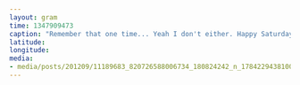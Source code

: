 ```yaml
---
layout: gram
time: 1347909473
caption: "Remember that one time... Yeah I don't either. Happy Saturday again."
latitude: 
longitude: 
media:
- media/posts/201209/11189683_820726588006734_180824242_n_17842294381000351.jpg
---
```

